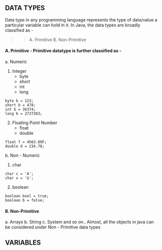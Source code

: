

## DATA TYPES ##

Data type in any programming language represents the type of data/value a particular variable can hold in it.
In Java, the data types are broadly classified as -
> > A. Primitive
> > B. Non-Primitive

#### A. Primitive - Primitive datatype is further classified as -
a. Numeric
  1. Integer
        + byte
        + short
        + int
        + long

```
byte b = 123;
short b = 478;
int b = 36374;
long b = 2737383;
```
  2. Floating Point Number
        + float
        + double

```
float f = 4563.89F;
double d = 234.78;
```
b. Non - Numeric
  1. char
  ```
  char c = 'A';
  char x = '&';
  ```
  2. boolean
  ```
  boolean bool = true;
  boolean b = false;
  ```

#### B. Non-Primitive
a. Arrays
b. String
c. System and so on..
Almost, all the objects in java can be considered under Non - Primitive data types

## VARIABLES ##
